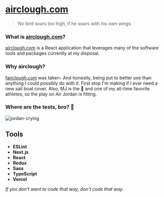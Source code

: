 # [airclough.com](https://airclough.com)

> No bird soars too high, if he soars with his own wings

### What is [airclough.com](https://airclough.com)?

[airclough.com](https://airclough.com) is a React application that leverages many of the software tools and packages currently at my disposal.

### Why airclough?

[fairclough.com](https://www.fairclough.com/) was taken- And honestly, being put to better use than anything I could possibly do with it. First stop I'm making if I ever need a new sail boat cover. Also, MJ is the 🐐 and one of my all-time favorite athletes, so the play on Air Jordan is fitting.

### Where are the tests, bro? 🧐

![jordan-crying](https://airclough.com/images/jordan-crying.png)

## Tools

* __ESLint__
* __Next.js__
* __React__
* __Redux__
* __Sass__
* __TypeScript__
* __Vercel__

*If you don't want to code that way, don't code that way.*

